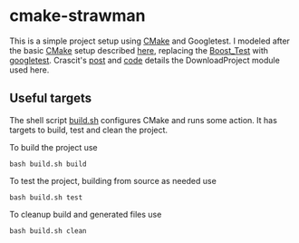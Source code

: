 # cmake-strawman
This is a simple project setup using [CMake](https://cmake.org/) and Googletest.
I modeled after the basic [CMake]() setup described [here](https://stackoverflow.com/questions/14446495/cmake-project-structure-with-unit-tests), replacing the [Boost_Test](http://www.boost.org/doc/libs/1_63_0/libs/test/doc/html/boost_test/testing_tools/boost_test_universal_macro.html) with [googletest](https://github.com/google/googletest).
Crascit's [post](https://crascit.com/2015/07/25/cmake-gtest/) and [code](https://github.com/Crascit/DownloadProject) details the DownloadProject module used here.

## Useful targets
The shell script [build.sh](./build.sh) configures CMake and runs some action.
It has targets to build, test and clean the project.

To build the project use
```
bash build.sh build
```

To test the project, building from source as needed use
```
bash build.sh test
```

To cleanup build and generated files use
```
bash build.sh clean
```
